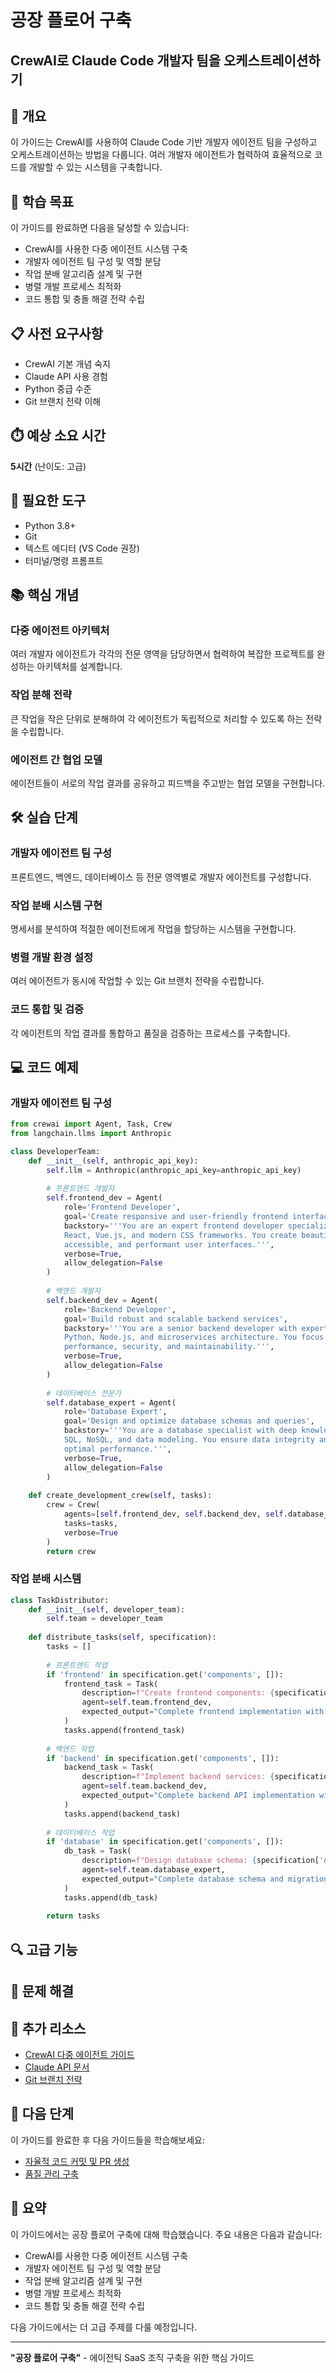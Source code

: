 # 공장 플로어 구축

## CrewAI로 Claude Code 개발자 팀을 오케스트레이션하기

## 📖 개요

이 가이드는 CrewAI를 사용하여 Claude Code 기반 개발자 에이전트 팀을 구성하고 오케스트레이션하는 방법을 다룹니다. 여러 개발자 에이전트가 협력하여 효율적으로 코드를 개발할 수 있는 시스템을 구축합니다.

## 🎯 학습 목표

이 가이드를 완료하면 다음을 달성할 수 있습니다:

- CrewAI를 사용한 다중 에이전트 시스템 구축
- 개발자 에이전트 팀 구성 및 역할 분담
- 작업 분배 알고리즘 설계 및 구현
- 병렬 개발 프로세스 최적화
- 코드 통합 및 충돌 해결 전략 수립

## 📋 사전 요구사항

- CrewAI 기본 개념 숙지
- Claude API 사용 경험
- Python 중급 수준
- Git 브랜치 전략 이해

## ⏱️ 예상 소요 시간

**5시간** (난이도: 고급)

## 🔧 필요한 도구

- Python 3.8+
- Git
- 텍스트 에디터 (VS Code 권장)
- 터미널/명령 프롬프트

## 📚 핵심 개념

### 다중 에이전트 아키텍처

여러 개발자 에이전트가 각각의 전문 영역을 담당하면서 협력하여 복잡한 프로젝트를 완성하는 아키텍처를 설계합니다.

### 작업 분해 전략

큰 작업을 작은 단위로 분해하여 각 에이전트가 독립적으로 처리할 수 있도록 하는 전략을 수립합니다.

### 에이전트 간 협업 모델

에이전트들이 서로의 작업 결과를 공유하고 피드백을 주고받는 협업 모델을 구현합니다.


## 🛠️ 실습 단계

### 개발자 에이전트 팀 구성

프론트엔드, 백엔드, 데이터베이스 등 전문 영역별로 개발자 에이전트를 구성합니다.

### 작업 분배 시스템 구현

명세서를 분석하여 적절한 에이전트에게 작업을 할당하는 시스템을 구현합니다.

### 병렬 개발 환경 설정

여러 에이전트가 동시에 작업할 수 있는 Git 브랜치 전략을 수립합니다.

### 코드 통합 및 검증

각 에이전트의 작업 결과를 통합하고 품질을 검증하는 프로세스를 구축합니다.


## 💻 코드 예제

### 개발자 에이전트 팀 구성

```python
from crewai import Agent, Task, Crew
from langchain.llms import Anthropic

class DeveloperTeam:
    def __init__(self, anthropic_api_key):
        self.llm = Anthropic(anthropic_api_key=anthropic_api_key)
        
        # 프론트엔드 개발자
        self.frontend_dev = Agent(
            role='Frontend Developer',
            goal='Create responsive and user-friendly frontend interfaces',
            backstory='''You are an expert frontend developer specializing in 
            React, Vue.js, and modern CSS frameworks. You create beautiful, 
            accessible, and performant user interfaces.''',
            verbose=True,
            allow_delegation=False
        )
        
        # 백엔드 개발자
        self.backend_dev = Agent(
            role='Backend Developer',
            goal='Build robust and scalable backend services',
            backstory='''You are a senior backend developer with expertise in 
            Python, Node.js, and microservices architecture. You focus on 
            performance, security, and maintainability.''',
            verbose=True,
            allow_delegation=False
        )
        
        # 데이터베이스 전문가
        self.database_expert = Agent(
            role='Database Expert',
            goal='Design and optimize database schemas and queries',
            backstory='''You are a database specialist with deep knowledge of 
            SQL, NoSQL, and data modeling. You ensure data integrity and 
            optimal performance.''',
            verbose=True,
            allow_delegation=False
        )
    
    def create_development_crew(self, tasks):
        crew = Crew(
            agents=[self.frontend_dev, self.backend_dev, self.database_expert],
            tasks=tasks,
            verbose=True
        )
        return crew
```

### 작업 분배 시스템

```python
class TaskDistributor:
    def __init__(self, developer_team):
        self.team = developer_team
    
    def distribute_tasks(self, specification):
        tasks = []
        
        # 프론트엔드 작업
        if 'frontend' in specification.get('components', []):
            frontend_task = Task(
                description=f"Create frontend components: {specification['frontend_requirements']}",
                agent=self.team.frontend_dev,
                expected_output="Complete frontend implementation with components and styling"
            )
            tasks.append(frontend_task)
        
        # 백엔드 작업
        if 'backend' in specification.get('components', []):
            backend_task = Task(
                description=f"Implement backend services: {specification['backend_requirements']}",
                agent=self.team.backend_dev,
                expected_output="Complete backend API implementation with proper error handling"
            )
            tasks.append(backend_task)
        
        # 데이터베이스 작업
        if 'database' in specification.get('components', []):
            db_task = Task(
                description=f"Design database schema: {specification['database_requirements']}",
                agent=self.team.database_expert,
                expected_output="Complete database schema and migration scripts"
            )
            tasks.append(db_task)
        
        return tasks
```


## 🔍 고급 기능


## 🚨 문제 해결


## 📖 추가 리소스

- [CrewAI 다중 에이전트 가이드](https://docs.crewai.com/how-to/Create-a-Crew)
- [Claude API 문서](https://docs.anthropic.com/claude/reference/getting-started-with-the-api)
- [Git 브랜치 전략](https://git-scm.com/book/en/v2/Git-Branching-Branching-Workflows)

## 🚀 다음 단계

이 가이드를 완료한 후 다음 가이드들을 학습해보세요:

- [자율적 코드 커밋 및 PR 생성](2-5-autonomous-commits-prs.md)
- [품질 관리 구축](2-6-quality-control-setup.md)

## 📝 요약

이 가이드에서는 공장 플로어 구축에 대해 학습했습니다. 주요 내용은 다음과 같습니다:

- CrewAI를 사용한 다중 에이전트 시스템 구축
- 개발자 에이전트 팀 구성 및 역할 분담
- 작업 분배 알고리즘 설계 및 구현
- 병렬 개발 프로세스 최적화
- 코드 통합 및 충돌 해결 전략 수립

다음 가이드에서는 더 고급 주제를 다룰 예정입니다.

---

**"공장 플로어 구축"** - 에이전틱 SaaS 조직 구축을 위한 핵심 가이드
